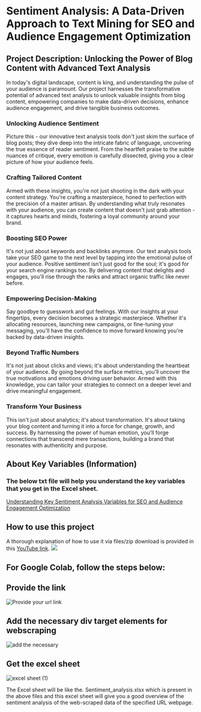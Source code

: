 # Sentiment Analysis: A Data-Driven Approach to Text Mining for SEO and Audience Engagement Optimization

## Project Description: Unlocking the Power of Blog Content with Advanced Text Analysis

In today's digital landscape, content is king, and understanding the pulse of your audience is paramount. Our project harnesses the transformative potential of advanced text analysis to unlock valuable insights from blog content, empowering companies to make data-driven decisions, enhance audience engagement, and drive tangible business outcomes.

### Unlocking Audience Sentiment
Picture this - our innovative text analysis tools don't just skim the surface of blog posts; they dive deep into the intricate fabric of language, uncovering the true essence of reader sentiment. From the heartfelt praise to the subtle nuances of critique, every emotion is carefully dissected, giving you a clear picture of how your audience feels.

### Crafting Tailored Content
Armed with these insights, you're not just shooting in the dark with your content strategy. You're crafting a masterpiece, honed to perfection with the precision of a master artisan. By understanding what truly resonates with your audience, you can create content that doesn't just grab attention - it captures hearts and minds, fostering a loyal community around your brand.

### Boosting SEO Power
It's not just about keywords and backlinks anymore. Our text analysis tools take your SEO game to the next level by tapping into the emotional pulse of your audience. Positive sentiment isn't just good for the soul; it's good for your search engine rankings too. By delivering content that delights and engages, you'll rise through the ranks and attract organic traffic like never before.

### Empowering Decision-Making
Say goodbye to guesswork and gut feelings. With our insights at your fingertips, every decision becomes a strategic masterpiece. Whether it's allocating resources, launching new campaigns, or fine-tuning your messaging, you'll have the confidence to move forward knowing you're backed by data-driven insights.

### Beyond Traffic Numbers
It's not just about clicks and views; it's about understanding the heartbeat of your audience. By going beyond the surface metrics, you'll uncover the true motivations and emotions driving user behavior. Armed with this knowledge, you can tailor your strategies to connect on a deeper level and drive meaningful engagement.

### Transform Your Business
This isn't just about analytics; it's about transformation. It's about taking your blog content and turning it into a force for change, growth, and success. By harnessing the power of human emotion, you'll forge connections that transcend mere transactions, building a brand that resonates with authenticity and purpose.


## About Key Variables (Information)

### The below txt file will help you understand the key variables that you get in the Excel sheet.

[Understanding Key Sentiment Analysis Variables for SEO and Audience Engagement Optimization](https://docs.google.com/document/d/1JkCxXf6Qdp8JeSuw8GUsE7Yz4nakydmIsbEPQdNcfls/edit?usp=sharing)

## How to use this project

A thorough explanation of how to use it via files/zip download is provided in this [YouTube link](https://youtu.be/3Ogc9uakKQk?si=2dbqW1BJSgGQ_1tJ).
![](https://github.com/Disciplined-22/Web-Scraping-and-Sentiment-Analysis/assets/129745308/44a0a77c-2c1d-45b9-856f-88ce0722e244)


## For Google Colab, follow the steps below:


## Provide the link
![Provide your url link](https://github.com/Disciplined-22/Web-Scraping-and-Sentiment-Analysis/assets/129745308/bc575e29-9e96-472c-9ebc-1187a7aad621)

## Add the necessary div target elements for webscraping
![add  the necessary](https://github.com/Disciplined-22/Web-Scraping-and-Sentiment-Analysis/assets/129745308/2c3ba73e-2f28-46f7-b43d-3abfe8cd482b)

## Get the excel sheet
![excel sheet (1)](https://github.com/Disciplined-22/Web-Scraping-and-Sentiment-Analysis/assets/129745308/867e1f5b-c3c6-4e95-bd1b-235080900e89)

The Excel sheet will be like the. Sentiment_analysis.xlsx which is present in the above files and this excel sheet will give you a good overview of the sentiment analysis of the web-scraped data of the specified URL webpage.


